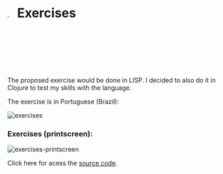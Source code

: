 # <img src="https://upload.wikimedia.org/wikipedia/commons/thumb/5/5d/Clojure_logo.svg/800px-Clojure_logo.svg.png" width="3%">  Exercises

The proposed exercise would be done in LISP. I decided to also do it in Clojure to test my skills with the language.

The exercise is in Portuguese (Brazil):

![exercises](https://i.imgur.com/UJ7bwM8.png)

### Exercises (printscreen):

![exercises-printscreen](https://i.imgur.com/F2B7PQr.png)

Click here for acess the [source code](https://github.com/ygorsimoes/learning-clojure/blob/main/src/learning/exercises/br/uemg/read_and_write.clj).